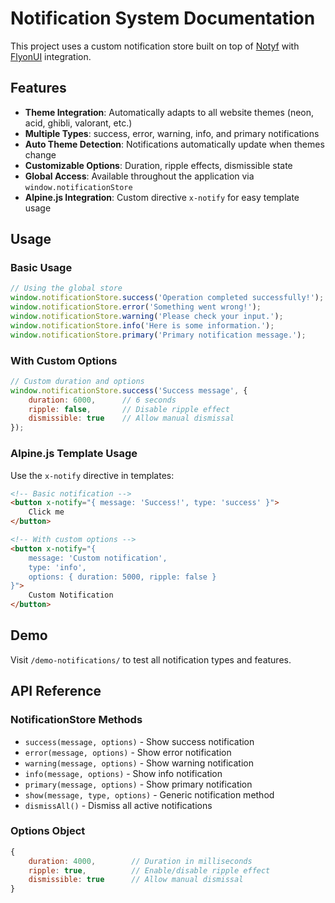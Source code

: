 # Notification System Documentation

This project uses a custom notification store built on top of [Notyf](https://carlosroso.com/notyf/) with [FlyonUI](https://flyonui.com/docs/third-party-plugins/notyf/) integration.

## Features

- **Theme Integration**: Automatically adapts to all website themes (neon, acid, ghibli, valorant, etc.)
- **Multiple Types**: success, error, warning, info, and primary notifications
- **Auto Theme Detection**: Notifications automatically update when themes change
- **Customizable Options**: Duration, ripple effects, dismissible state
- **Global Access**: Available throughout the application via `window.notificationStore`
- **Alpine.js Integration**: Custom directive `x-notify` for easy template usage

## Usage

### Basic Usage

```javascript
// Using the global store
window.notificationStore.success('Operation completed successfully!');
window.notificationStore.error('Something went wrong!');
window.notificationStore.warning('Please check your input.');
window.notificationStore.info('Here is some information.');
window.notificationStore.primary('Primary notification message.');
```

### With Custom Options

```javascript
// Custom duration and options
window.notificationStore.success('Success message', {
    duration: 6000,      // 6 seconds
    ripple: false,       // Disable ripple effect
    dismissible: true    // Allow manual dismissal
});
```

### Alpine.js Template Usage

Use the `x-notify` directive in templates:

```html
<!-- Basic notification -->
<button x-notify="{ message: 'Success!', type: 'success' }">
    Click me
</button>

<!-- With custom options -->
<button x-notify="{ 
    message: 'Custom notification', 
    type: 'info', 
    options: { duration: 5000, ripple: false } 
}">
    Custom Notification
</button>
```

## Demo

Visit `/demo-notifications/` to test all notification types and features.

## API Reference

### NotificationStore Methods

- `success(message, options)` - Show success notification
- `error(message, options)` - Show error notification  
- `warning(message, options)` - Show warning notification
- `info(message, options)` - Show info notification
- `primary(message, options)` - Show primary notification
- `show(message, type, options)` - Generic notification method
- `dismissAll()` - Dismiss all active notifications

### Options Object

```javascript
{
    duration: 4000,        // Duration in milliseconds
    ripple: true,          // Enable/disable ripple effect
    dismissible: true      // Allow manual dismissal
}
``` 
